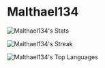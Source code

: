 #  Malthael134

![Malthael134's Stats](https://github-readme-stats.vercel.app/api?username=Malthael134&theme=midnight-purple&show_icons=true&hide_border=true&count_private=true)

![Malthael134's Streak](https://github-readme-streak-stats.herokuapp.com/?user=Malthael134&theme=midnight-purple&hide_border=true)

![Malthael134's Top Languages](https://github-readme-stats.vercel.app/api/top-langs/?username=Malthael134&theme=midnight-purple&show_icons=true&hide_border=true&layout=compact)

<!-- https://github-readme-stats.vercel.app/ -->

<!--
- [**Golang**](https://go.dev/)
- **Javascript**
  - [JSDoc](https://jsdoc.app/)
  - [Typescript](https://www.typescriptlang.org/)
  - [Svelte](https://svelte.dev/)
  - (I don't like React...)
- [**Docker**](https://docker.com/)
- [**Podman**](https://podman.io/)
- [**Kubernetes**](https://kubernetes.io/)
- [**Traefik**](https://traefik.io/)
-->
